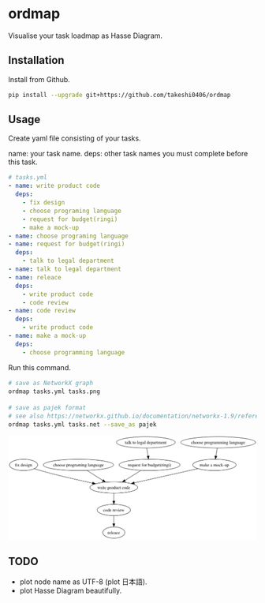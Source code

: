 # ordmap

Visualise your task loadmap as Hasse Diagram.

## Installation

Install from Github.

```bash
pip install --upgrade git+https://github.com/takeshi0406/ordmap
```

## Usage

Create yaml file consisting of your tasks.

name: your task name.
deps: other task names you must complete before this task.

```yaml
# tasks.yml
- name: write product code
  deps:
    - fix design
    - choose programing language
    - request for budget(ringi)
    - make a mock-up
- name: choose programing language
- name: request for budget(ringi)
  deps:
    - talk to legal department
- name: talk to legal department
- name: releace
  deps:
    - write product code
    - code review
- name: code review
  deps:
    - write product code
- name: make a mock-up
  deps:
    - choose programming language
```

Run this command.

```bash
# save as NetworkX graph
ordmap tasks.yml tasks.png

# save as pajek format
# see also https://networkx.github.io/documentation/networkx-1.9/reference/readwrite.html
ordmap tasks.yml tasks.net --save_as pajek
```

![tasks.png](https://raw.githubusercontent.com/takeshi0406/ordmap/master/images/tasks.png)


## TODO

* plot node name as UTF-8 (plot 日本語).
* plot Hasse Diagram beautifully.
